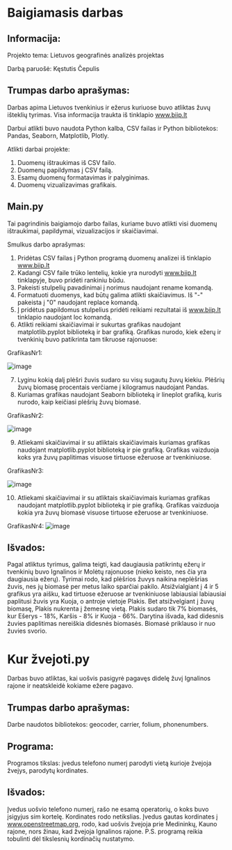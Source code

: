 # Baigiamasis darbas

## Informacija:
Projekto tema: Lietuvos geografinės analizės projektas

Darbą paruošė: Kęstutis Čepulis
## Trumpas darbo aprašymas:

Darbas apima Lietuvos tvenkinius ir ežerus kuriuose buvo atliktas žuvų išteklių tyrimas. Visa informacija traukta iš tinklapio www.biip.lt

Darbui atlikti buvo naudota Python kalba, CSV failas ir Python bibliotekos: Pandas, Seaborn, Matplotlib, Plotly.

Atlikti darbai projekte:
1. Duomenų ištraukimas iš CSV failo.
2. Duomenų papildymas į CSV failą.
3. Esamų duomenų formatavimas ir palyginimas.
4. Duomenų vizualizavimas grafikais.

## Main.py

Tai pagrindinis baigiamojo darbo failas, kuriame buvo atlikti visi duomenų ištraukimai, papildymai, vizualizacijos ir skaičiavimai.

Smulkus darbo aprašymas:
1. Pridėtas CSV failas į Python programą duomenų analizei iš tinklapio www.biip.lt
2. Kadangi CSV faile trūko lentelių, kokie yra nurodyti www.biip.lt tinklapyje, buvo pridėti rankiniu būdu.
3. Pakeisti stulpelių pavadinimai į norimus naudojant rename komandą.
4. Formatuoti duomenys, kad būtų galima atlikti skaičiavimus. Iš "-" pakeista į "0" naudojant replace komandą.
5. Į pridėtus papildomus stulpelius pridėti reikiami rezultatai iš www.biip.lt tinklapio naudojant loc komandą.
6. Atlikti reikiami skaičiavimai ir sukurtas grafikas naudojant matplotlib.pyplot biblioteką ir bar grafiką. Grafikas nurodo, kiek ežerų ir tvenkinių buvo patikrinta tam tikruose rajonuose:

GrafikasNr1:

![image](https://github.com/VerCyd/Final_Project/assets/144364760/6e8f46bc-ab0a-44e4-bf54-5a020c2fb7fe)

7. Lyginu kokią dalį plėšri žuvis sudaro su visų sugautų žuvų kiekiu. Plėšrių žuvų biomasę procentais verčiame į kilogramus naudojant Pandas.
8. Kuriamas grafikas naudojant Seaborn biblioteką ir lineplot grafiką, kuris nurodo, kaip keičiasi plėšrių žuvų biomasė.

GrafikasNr2:

![image](https://github.com/VerCyd/Final_Project/assets/144364760/d7fadf9c-51ac-44b9-8c33-1f159a290bf5)

9. Atliekami skaičiavimai ir su atliktais skaičiavimais kuriamas grafikas naudojant matplotlib.pyplot biblioteką ir pie grafiką. Grafikas vaizduoja koks yra žuvų paplitimas visuose tirtuose ežeruose ar tvenkiniuose.

GrafikasNr3:

![image](https://github.com/VerCyd/Final_Project/assets/144364760/de8af25c-e2bb-4743-8ad7-34631b415035)


10. Atliekami skaičiavimai ir su atliktais skaičiavimais kuriamas grafikas naudojant matplotlib.pyplot biblioteką ir pie grafiką. Grafikas vaizduoja kokia yra žuvų biomasė visuose tirtuose ežeruose ar tvenkiniuose.

GrafikasNr4:
![image](https://github.com/VerCyd/Final_Project/assets/144364760/46418598-f5d6-43a5-be9b-618a701fc16c)



## Išvados:
Pagal atliktus tyrimus, galima teigti, kad daugiausia patikrintų ežerų ir tvenkinių buvo Ignalinos ir Molėtų rajonuose (nieko keisto, nes čia yra daugiausia ežerų).
Tyrimai rodo, kad plėšrios žuvys naikina neplėšrias žuvis, nes jų biomasė per metus laiko sparčiai pakilo. 
Atsižvialgiant į 4 ir 5 grafikus yra aišku, kad tirtuose ežeruose ar tvenkiniuose labiausiai labiausiai paplitusi žuvis yra Kuoja, o antroje vietoje Plakis. Bet atsižvelgiant į žuvų biomasę, Plakis nukrenta į žemesnę vietą. Plakis sudaro tik 7% biomasės, kur Ešerys - 18%, Karšis - 8% ir Kuoja - 66%. Darytina išvada, kad didesnis žuvies paplitimas nereiškia didesnės biomasės. Biomasė priklauso ir nuo žuvies svorio. 


# Kur žvejoti.py
Darbas buvo atliktas, kai uošvis pasigyrė pagavęs didelę žuvį Ignalinos rajone ir neatskleidė kokiame ežere pagavo.

## Trumpas darbo aprašymas:
Darbe naudotos bibliotekos: geocoder, carrier, folium, phonenumbers.

## Programa:
Programos tikslas: įvedus telefono numerį parodyti vietą kurioje žvejoja žvejys, parodytų kordinates. 

## Išvados:

Įvedus uošvio telefono numerį, rašo ne esamą operatorių, o koks buvo įsigyjus sim kortelę. Kordinates rodo netikslias. Įvedus gautas kordinates į www.openstreetmap.org, rodo, kad uošvis žvejoja prie Medininkų, Kauno rajone, nors žinau, kad žvejoja Ignalinos rajone. P.S. programą reikia tobulinti dėl tikslesnių kordinačių nustatymo.




